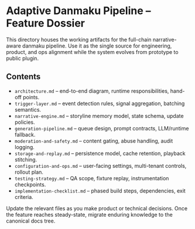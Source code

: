 # Adaptive Danmaku Pipeline – Feature Dossier

This directory houses the working artifacts for the full-chain narrative-aware danmaku pipeline. Use it as the single source for engineering, product, and ops alignment while the system evolves from prototype to public plugin.

## Contents
- `architecture.md` – end-to-end diagram, runtime responsibilities, hand-off points.
- `trigger-layer.md` – event detection rules, signal aggregation, batching semantics.
- `narrative-engine.md` – storyline memory model, state schema, update policies.
- `generation-pipeline.md` – queue design, prompt contracts, LLM/runtime fallback.
- `moderation-and-safety.md` – content gating, abuse handling, audit logging.
- `storage-and-replay.md` – persistence model, cache retention, playback stitching.
- `configuration-and-ops.md` – user-facing settings, multi-tenant controls, rollout plan.
- `testing-strategy.md` – QA scope, fixture replay, instrumentation checkpoints.
- `implementation-checklist.md` – phased build steps, dependencies, exit criteria.

Update the relevant files as you make product or technical decisions. Once the feature reaches steady-state, migrate enduring knowledge to the canonical docs tree.
